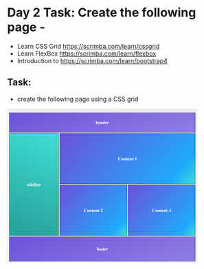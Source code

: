 # Day 2 Task: Create the following page -

- Learn CSS Grid https://scrimba.com/learn/cssgrid 
- Learn FlexBox	https://scrimba.com/learn/flexbox 
- Introduction to https://scrimba.com/learn/bootstrap4  
 
## Task:  
- create the following page using a CSS grid  

![grid](images/grid.png)